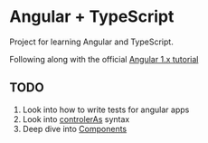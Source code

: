 # Angular + TypeScript

Project for learning Angular and TypeScript.

Following along with the official [Angular 1.x tutorial](https://docs.angularjs.org/tutorial)

## TODO

1. Look into how to write tests for angular apps
2. Look into [controlerAs](https://toddmotto.com/digging-into-angulars-controller-as-syntax/) syntax
3. Deep dive into [Components](https://docs.angularjs.org/guide/component)
